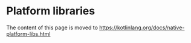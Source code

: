 # Platform libraries

The content of this page is moved to https://kotlinlang.org/docs/native-platform-libs.html